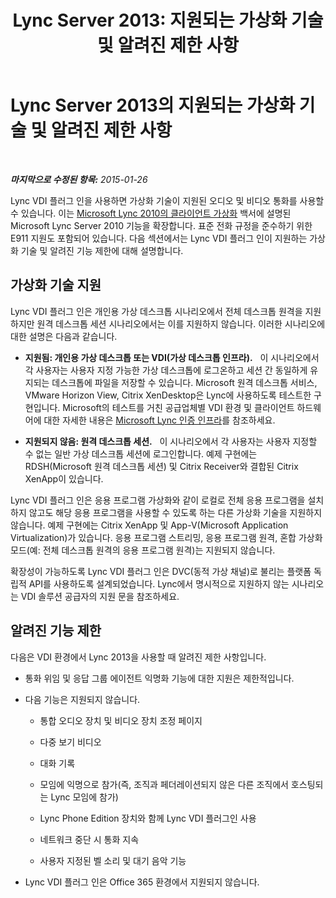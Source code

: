 ﻿---
title: 'Lync Server 2013: 지원되는 가상화 기술 및 알려진 제한 사항'
TOCTitle: 지원되는 가상화 기술 및 알려진 제한 사항
ms:assetid: 6d3d749d-e840-4c05-afae-d6e69e7616aa
ms:mtpsurl: https://technet.microsoft.com/ko-kr/library/JJ204982(v=OCS.15)
ms:contentKeyID: 49303961
ms.date: 08/24/2015
mtps_version: v=OCS.15
ms.translationtype: HT
---

# Lync Server 2013의 지원되는 가상화 기술 및 알려진 제한 사항

 

_**마지막으로 수정된 항목:** 2015-01-26_

Lync VDI 플러그 인을 사용하면 가상화 기술이 지원된 오디오 및 비디오 통화를 사용할 수 있습니다. 이는 [Microsoft Lync 2010의 클라이언트 가상화](http://go.microsoft.com/fwlink/?linkid=330447) 백서에 설명된 Microsoft Lync Server 2010 기능을 확장합니다. 표준 전화 규정을 준수하기 위한 E911 지원도 포함되어 있습니다. 다음 섹션에서는 Lync VDI 플러그 인이 지원하는 가상화 기술 및 알려진 기능 제한에 대해 설명합니다.

## 가상화 기술 지원

Lync VDI 플러그 인은 개인용 가상 데스크톱 시나리오에서 전체 데스크톱 원격을 지원하지만 원격 데스크톱 세션 시나리오에서는 이를 지원하지 않습니다. 이러한 시나리오에 대한 설명은 다음과 같습니다.

  - **지원됨: 개인용 가상 데스크톱 또는 VDI(가상 데스크톱 인프라).**   이 시나리오에서 각 사용자는 사용자 지정 가능한 가상 데스크톱에 로그온하고 세션 간 동일하게 유지되는 데스크톱에 파일을 저장할 수 있습니다. Microsoft 원격 데스크톱 서비스, VMware Horizon View, Citrix XenDesktop은 Lync에 사용하도록 테스트한 구현입니다. Microsoft의 테스트를 거친 공급업체별 VDI 환경 및 클라이언트 하드웨어에 대한 자세한 내용은 [Microsoft Lync 인증 인프라](http://go.microsoft.com/fwlink/?linkid=313435)를 참조하세요.

  - **지원되지 않음: 원격 데스크톱 세션.**   이 시나리오에서 각 사용자는 사용자 지정할 수 없는 일반 가상 데스크톱 세션에 로그인합니다. 예제 구현에는 RDSH(Microsoft 원격 데스크톱 세션) 및 Citrix Receiver와 결합된 Citrix XenApp이 있습니다.

Lync VDI 플러그 인은 응용 프로그램 가상화와 같이 로컬로 전체 응용 프로그램을 설치하지 않고도 해당 응용 프로그램을 사용할 수 있도록 하는 다른 가상화 기술을 지원하지 않습니다. 예제 구현에는 Citrix XenApp 및 App-V(Microsoft Application Virtualization)가 있습니다. 응용 프로그램 스트리밍, 응용 프로그램 원격, 혼합 가상화 모드(예: 전체 데스크톱 원격의 응용 프로그램 원격)는 지원되지 않습니다.

확장성이 가능하도록 Lync VDI 플러그 인은 DVC(동적 가상 채널)로 불리는 플랫폼 독립적 API를 사용하도록 설계되었습니다. Lync에서 명시적으로 지원하지 않는 시나리오는 VDI 솔루션 공급자의 지원 문을 참조하세요.

## 알려진 기능 제한

다음은 VDI 환경에서 Lync 2013을 사용할 때 알려진 제한 사항입니다.

  - 통화 위임 및 응답 그룹 에이전트 익명화 기능에 대한 지원은 제한적입니다.

  - 다음 기능은 지원되지 않습니다.
    
      - 통합 오디오 장치 및 비디오 장치 조정 페이지
    
      - 다중 보기 비디오
    
      - 대화 기록
    
      - 모임에 익명으로 참가(즉, 조직과 페더레이션되지 않은 다른 조직에서 호스팅되는 Lync 모임에 참가)
    
      - Lync Phone Edition 장치와 함께 Lync VDI 플러그인 사용
    
      - 네트워크 중단 시 통화 지속
    
      - 사용자 지정된 벨 소리 및 대기 음악 기능

  - Lync VDI 플러그 인은 Office 365 환경에서 지원되지 않습니다.

